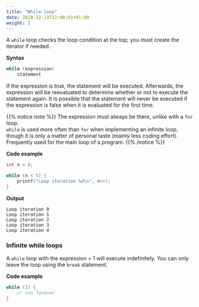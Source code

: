```yaml
---
title: "While loop"
date: 2020-12-23T22:08:01+01:00
weight: 2
---
```


A `while` loop checks the loop condition at the top; you must create the iterator if needed.

**Syntax**

```c
while (expression)
    statement
```

If the expression is true, the statement will be executed. Afterwards, the expression will be reevaluated to determine whether or not to execute the statement again. It is possible that the statement will never be 
executed if the expression is false when it is evaluated for the first time.

{{% notice note %}}
The expression must always be there, unlike with a `for` loop.  
`while` is used more often than `for` when implementing an infinite loop, though it is only a matter of personal taste (mainly less coding effort).  
Frequently used for the main loop of a program.
{{% /notice %}}

**Code example**

```c
int n = 0;

while (n < 5) {
    printf("Loop iteration %d\n", n++);
}
```

**Output**
```
Loop iteration 0
Loop iteration 1
Loop iteration 2
Loop iteration 3
Loop iteration 4
```

### Infinite while loops

A `while` loop with the expression = 1 will execute indefinitely. You can only leave the loop using the `break` statement.

**Code example**

```c
while (1) {
    // run forever
}
```